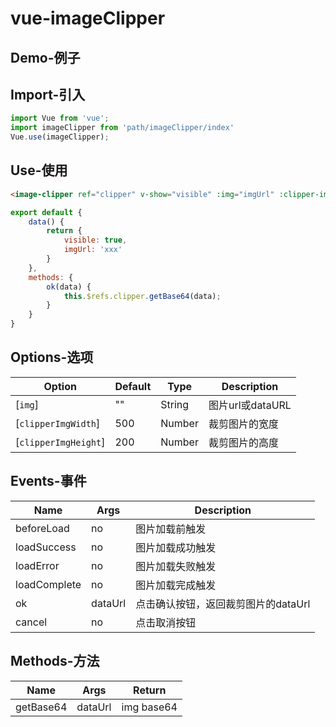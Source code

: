 # vue-imageClipper

## Demo-例子

## Import-引入
```Javascript
import Vue from 'vue';
import imageClipper from 'path/imageClipper/index'
Vue.use(imageClipper);
```

## Use-使用
```HTML
<image-clipper ref="clipper" v-show="visible" :img="imgUrl" :clipper-img-width="250" :clipper-img-height="250" @sure="sure"></image-clipper>
```
```Javascript
export default {
    data() {
        return {
            visible: true,
            imgUrl: 'xxx'
        }
    },
    methods: {
        ok(data) { 
            this.$refs.clipper.getBase64(data);
        }
    }
}
```

## Options-选项
| Option | Default | Type | Description
| ------ | ------- | ---- | --------- |
| [`img`] | "" | String | 图片url或dataURL 
| [`clipperImgWidth`] | 500 | Number | 裁剪图片的宽度
| [`clipperImgHeight`] | 200 | Number | 裁剪图片的高度

## Events-事件
| Name | Args | Description
| -----| ---- | -----------|
| beforeLoad | no | 图片加载前触发
| loadSuccess | no | 图片加载成功触发
| loadError | no | 图片加载失败触发
| loadComplete | no | 图片加载完成触发
| ok | dataUrl | 点击确认按钮，返回裁剪图片的dataUrl
| cancel | no | 点击取消按钮

## Methods-方法
| Name | Args | Return
| ---- | ---- | ----- |
| getBase64 | dataUrl | img base64


